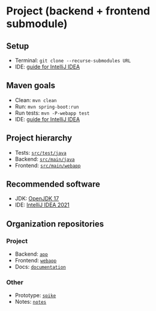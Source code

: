 # Project (backend + frontend submodule)
## Setup
- Terminal: `git clone --recurse-submodules URL`
- IDE: [guide for IntelliJ IDEA](https://www.jetbrains.com/help/idea/manage-projects-hosted-on-github.html#clone-from-GitHub)
## Maven goals
- Clean: `mvn clean`
- Run: `mvn spring-boot:run`
- Run tests: `mvn -P-webapp test`
- IDE: [guide for IntelliJ IDEA](https://www.jetbrains.com/help/idea/work-with-maven-goals.html#run_goal)
## Project hierarchy
- Tests: [`src/test/java`](src/test/java)
- Backend: [`src/main/java`](src/main/java)
- Frontend: [`src/main/webapp`](https://github.com/proyecto-atdd/webapp)
## Recommended software
- JDK: [OpenJDK 17](https://jdk.java.net/17)
- IDE: [IntelliJ IDEA 2021](https://www.jetbrains.com/idea)
## Organization repositories
### Project
- Backend: [`app`](https://github.com/proyecto-atdd/app)
- Frontend: [`webapp`](https://github.com/proyecto-atdd/webapp)
- Docs: [`documentation`](https://github.com/proyecto-atdd/documentation)
### Other
- Prototype: [`spike`](https://github.com/proyecto-atdd/spike)
- Notes: [`notes`](https://github.com/proyecto-atdd/notes)
